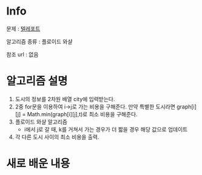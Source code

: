 # Info

문제 : [텔레포트](https://www.acmicpc.net/problem/16958)

알고리즘 종류 : 플로이드 와샬

참조 url : 없음

# 알고리즘 설명

1. 도시의 정보를 2차원 배열 city에 입력받는다.
2. 2중 for문을 이용하여 i->j로 가는 비용을 구해준다. 만약 특별한 도시라면 graph[i][j] = Math.min(graph[i][j],t)로 최소 비용을 구해준다.
3. 플로이드 와샬 알고리즘
    - i에서 j로 갈 때, k를 거쳐서 가는 경우가 더 짧을 경우 해당 값으로 업데이트
4. 각 다른 도시 사이의 최소 비용을 출력.

# 새로 배운 내용
